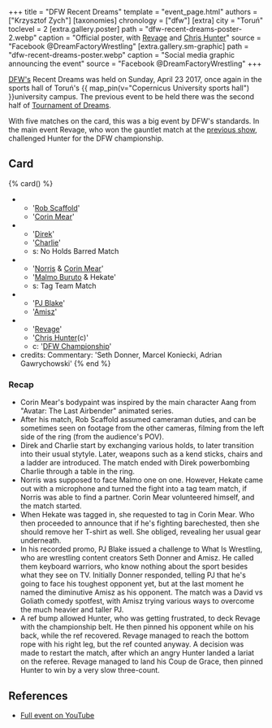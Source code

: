 +++
title = "DFW Recent Dreams"
template = "event_page.html"
authors = ["Krzysztof Zych"]
[taxonomies]
chronology = ["dfw"]
[extra]
city = "Toruń"
toclevel = 2
[extra.gallery.poster]
path = "dfw-recent-dreams-poster-2.webp"
caption = "Official poster, with [Revage](@/w/rafael-kid.md) and [Chris Hunter](@/w/chris-hunter.md)"
source = "Facebook @DreamFactoryWrestling"
[extra.gallery.sm-graphic]
path = "dfw-recent-dreams-poster.webp"
caption = "Social media graphic announcing the event"
source = "Facebook @DreamFactoryWrestling"
+++

[DFW's](@/o/dfw.md) Recent Dreams was held on Sunday, April 23 2017, once again in the sports hall of Toruń's {{ map_pin(v="Copernicus University sports hall") }}university campus. The previous event to be held there was the second half of [Tournament of Dreams](@/e/dfw/2016-08-20-dfw-tournament-of-dreams-2.md).

With five matches on the card, this was a big event by DFW's standards. In the main event Revage, who won the gauntlet match at the [previous show](@/e/dfw/2017-02-14-dfw-love-hurts-wrestling-even-more.md), challenged Hunter for the DFW championship.

## Card

{% card() %}
- - '[Rob Scaffold](@/w/rob-scaffold.md)'
  - '[Corin Mear](@/w/corin-mear.md)'
- - '[Direk](@/w/direk.md)'
  - '[Charlie](@/w/madman-charlie.md)'
  - s: No Holds Barred Match
- - '[Norris](@/w/isnorr.md) & [Corin Mear](@/w/corin-mear.md)'
  - '[Malmo Buruto](@/w/malmo-buruto.md) & Hekate'
  - s: Tag Team Match
- - '[PJ Blake](@/w/pj-blake.md)'
  - '[Amisz](@/w/axel-fox.md)'
- - '[Revage](@/w/rafael-kid.md)'
  - '[Chris Hunter](@/w/chris-hunter.md)(c)'
  - c: '[DFW Championship](@/c/dfw-championship.md)'
- credits:
    Commentary: 'Seth Donner, Marcel Koniecki, Adrian Gawrychowski'
{% end %}

### Recap

* Corin Mear's bodypaint was inspired by the main character Aang from "Avatar: The Last Airbender" animated series.
* After his match, Rob Scaffold assumed cameraman duties, and can be sometimes seen on footage from the other cameras, filming from the left side of the ring (from the audience's POV).
* Direk and Charlie start by exchanging various holds, to later transition into their usual stytyle. Later, weapons such as a kend sticks, chairs and a ladder are introduced. The match ended with Direk powerbombing Charlie through a table in the ring.
* Norris was supposed to face Malmo one on one. However, Hekate came out with a microphone and turned the fight into a tag team match, if Norris was able to find a partner. Corin Mear volunteered himself, and the match started.
* When Hekate was tagged in, she requested to tag in Corin Mear. Who then proceeded to announce that if he's fighting barechested, then she should remove her T-shirt as well. She obliged, revealing her usual gear underneath.
* In his recorded promo, PJ Blake issued a challenge to What Is Wrestling, who are wrestling content creators Seth Donner and Amisz. He called them keyboard warriors, who know nothing about the sport besides what they see on TV. Initially Donner responded, telling PJ that he's going to face his toughest opponent yet, but at the last moment he named the diminutive Amisz as his opponent. The match was a David vs Goliath comedy spotfest, with Amisz trying various ways to overcome the much heavier and taller PJ.
* A ref bump allowed Hunter, who was getting frustrated, to deck Revage with the championship belt. He then pinned his opponent while on his back, while the ref recovered. Revage managed to reach the bottom rope with his right leg, but the ref counted anyway. A decision was made to restart the match, after which an angry Hunter landed a lariat on the referee. Revage managed to land his Coup de Grace, then pinned Hunter to win by a very slow three-count.

## References

* [Full event on YouTube](https://www.youtube.com/watch?v=WPp24DvuXA8)

